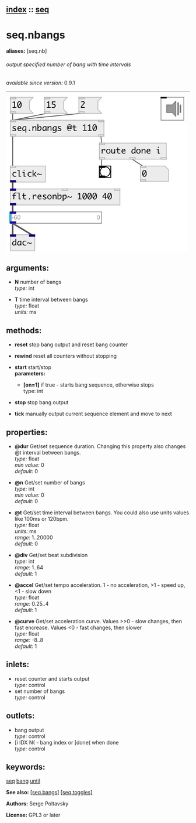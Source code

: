 [index](index.html) :: [seq](category_seq.html)
---

# seq.nbangs
**aliases:** [seq.nb]


###### output specified number of bang with time intervals

*available since version:* 0.9.1

---




[![example](../examples/img/seq.nbangs.jpg)](../examples/pd/seq.nbangs.pd)



## arguments:

* **N**
number of bangs<br>
_type:_ int<br>

* **T**
time interval between bangs<br>
_type:_ float<br>
_units:_ ms<br>



## methods:

* **reset**
stop bang output and reset bang counter<br>

* **rewind**
reset all counters without stopping<br>

* **start**
start/stop<br>
  __parameters:__
  - **[on=1]** if true - starts bang sequence, otherwise stops<br>
    type: int <br>

* **stop**
stop bang output<br>

* **tick**
manually output current sequence element and move to next<br>




## properties:

* **@dur** 
Get/set sequence duration. Changing this property also changes @t interval between
bangs.<br>
_type:_ float<br>
_min value:_ 0<br>
_default:_ 0<br>

* **@n** 
Get/set number of bangs<br>
_type:_ int<br>
_min value:_ 0<br>
_default:_ 0<br>

* **@t** 
Get/set time interval between bangs. You could also use units values like 100ms or
120bpm.<br>
_type:_ float<br>
_units:_ ms<br>
_range:_ 1..20000<br>
_default:_ 0<br>

* **@div** 
Get/set beat subdivision<br>
_type:_ int<br>
_range:_ 1..64<br>
_default:_ 1<br>

* **@accel** 
Get/set tempo acceleration. 1 - no acceleration, &gt;1 - speed up, &lt;1 - slow down<br>
_type:_ float<br>
_range:_ 0.25..4<br>
_default:_ 1<br>

* **@curve** 
Get/set acceleration curve. Values &gt;&gt;0 - slow changes, then fast encrease. Values &lt;0 -
fast changes, then slower<br>
_type:_ float<br>
_range:_ -8..8<br>
_default:_ 1<br>



## inlets:

* reset counter and starts output<br>
_type:_ control
* set number of bangs<br>
_type:_ control



## outlets:

* bang output<br>
_type:_ control
* [i IDX N( - bang index or [done( when done<br>
_type:_ control



## keywords:

[seq](keywords/seq.html)
[bang](keywords/bang.html)
[until](keywords/until.html)



**See also:**
[\[seq.bangs\]](seq.bangs.html)
[\[seq.toggles\]](seq.toggles.html)




**Authors:** Serge Poltavsky




**License:** GPL3 or later





